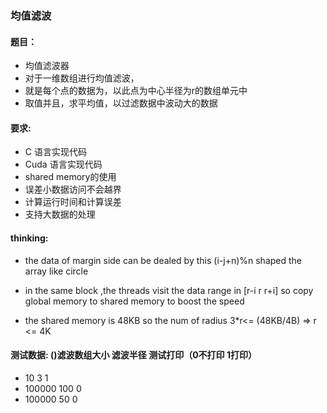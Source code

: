 ### 均值滤波
 
#### 题目：
- 均值滤波器
- 对于一维数组进行均值滤波，
- 就是每个点的数据为，以此点为中心半径为r的数组单元中
- 取值并且，求平均值，以过滤数据中波动大的数据

#### 要求:
- C 语言实现代码
- Cuda 语言实现代码
- shared memory的使用
- 误差小数据访问不会越界
- 计算运行时间和计算误差
- 支持大数据的处理

#### thinking: 

- the data of margin side can be dealed by this  (i-j+n)%n 
shaped the array  like circle 

- in the same block ,the threads  visit the  data range in [r-i r r+i] so copy global memory to shared memory to boost the speed

- the shared memory is 48KB  so the num of radius    3*r<= (48KB/4B)  =>  r <= 4K 


#### 测试数据:  ()滤波数组大小 滤波半径 测试打印（0不打印 1打印）
- 10 3 1
- 100000 100 0
- 100000 50 0
